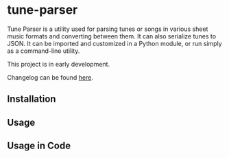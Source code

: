 
tune-parser
========

Tune Parser is a utility used for parsing tunes or songs in various sheet music
formats and converting between them. It can also serialize tunes to JSON. It
can be imported and customized in a Python module, or run simply as a
command-line utility.

This project is in early development.


Changelog can be found [here](https://github.com/c8bit/tune-parser/wiki/Changelog).

Installation
------------


Usage
-----


Usage in Code
-------------

